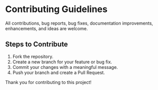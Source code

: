 # Contributing Guidelines

All contributions, bug reports, bug fixes, documentation improvements, enhancements, and ideas are welcome.

## Steps to Contribute
1. Fork the repository.
2. Create a new branch for your feature or bug fix.
3. Commit your changes with a meaningful message.
4. Push your branch and create a Pull Request.

Thank you for contributing to this project!
